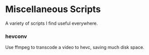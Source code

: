 Miscellaneous Scripts
=====================

A variety of scripts I find useful everywhere.


### hevconv

Use ffmpeg to transcode a video to hevc, saving much disk space.


